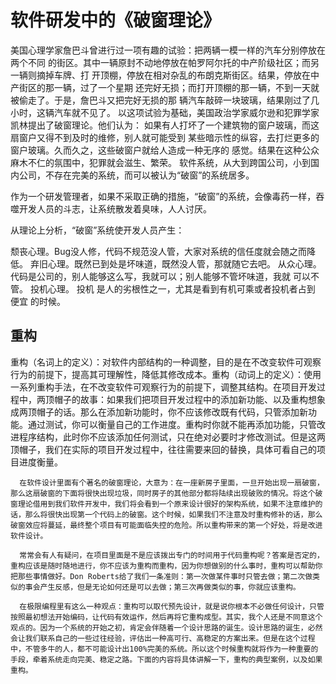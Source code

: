 # 软件研发中的《破窗理论》

美国心理学家詹巴斗曾进行过一项有趣的试验：把两辆一模一样的汽车分别停放在两个不同 的街区。其中一辆原封不动地停放在帕罗阿尔托的中产阶级社区；而另一辆则摘掉车牌、打 开顶棚，停放在相对杂乱的布朗克斯街区。结果，停放在中产街区的那一辆，过了一个星期 还完好无损；而打开顶棚的那一辆，不到一天就被偷走了。于是，詹巴斗又把完好无损的那 辆汽车敲碎一块玻璃，结果刚过了几小时，这辆汽车就不见了。
以这项试验为基础，美国政治学家威尔逊和犯罪学家凯林提出了破窗理论。他们认为： 如果有人打坏了一个建筑物的窗户玻璃，而这扇窗户又得不到及时的维修，别人就可能受到 某些暗示性的纵容，去打烂更多的窗户玻璃。久而久之，这些破窗户就给人造成一种无序的 感觉。结果在这种公众麻木不仁的氛围中，犯罪就会滋生、繁荣。
软件系统，从大到跨国公司，小到国内公司，不存在完美的系统，而可以被认为“破窗”的系统居多。

作为一个研发管理者，如果不采取正确的措施，“破窗”的系统，会像毒药一样，吞噬开发人员的斗志，让系统散发着臭味，人人讨厌。

从理论上分析，“破窗”系统使开发人员产生：

颓丧心理。Bug没人修，代码不规范没人管，大家对系统的信任度就会随之而降 低。
弃旧心理。既然已到处是坏味道，既然没人管，那就随它去吧。
从众心理。代码是公司的，别人能够这么写，我就可以；别人能够不管坏味道，我就 可以不管。
投机心理。 投机 是人的劣根性之一，尤其是看到有机可乘或者投机者占到 便宜 的时候。



## 重构

重构（名词上的定义）：对软件内部结构的一种调整，目的是在不改变软件可观察行为的前提下，提高其可理解性，降低其修改成本。重构（动词上的定义）：使用一系列重构手法，在不改变软件可观察行为的前提下，调整其结构。在项目开发过程中，两顶帽子的故事：如果我们把项目开发过程中的添加新功能、以及重构想象成两顶帽子的话。那么在添加新功能时，你不应该修改既有代码，只管添加新功能。通过测试，你可以衡量自己的工作进度。重构时你就不能再添加功能，只管改进程序结构，此时你不应该添加任何测试，只在绝对必要时才修改测试。但是这两顶帽子，我们在实际的项目开发过程中，往往需要来回的替换，具体可看自己的项目进度衡量。

      在软件设计里面有个著名的破窗理论，大意为：在一座新房子里面，一旦开始出现一扇破窗，那么这扇破窗的下面将很快出现垃圾，同时房子的其他部分都将陆续出现破败的情况。将这个破窗理论借用到我们软件开发中，我们将会看到一个原来设计很好的架构系统，如果不注意维护的话，那么将很快出现第一个代码上的破窗。这个时候，如果我们不注意及时重构修补的话，那么破窗效应将蔓延，最终整个项目有可能面临失控的危险。所以重构带来的第一个好处，将是改进软件设计。

      常常会有人有疑问，在项目里面是不是应该拨出专门的时间用于代码重构呢？答案是否定的，重构应该是随时随地进行，你不应该为重构而重构，因为你想做别的什么事时，重构可以帮助你把那些事情做好。Don Roberts给了我们一条准则：第一次做某件事时只管去做；第二次做类似的事会产生反感，但是无论如何还是可以去做；第三次再做类似的事，你就应该重构。

      在极限编程里有这么一种观点：重构可以取代预先设计，就是说你根本不必做任何设计，只管按照最初想法开始编码，让代码有效运作，然后再将它重构成型。其实，我个人还是不同意这个观点的。因为一个系统的开始之初，肯定会伴随着一个设计思路的诞生。设计思路的诞生，必然会让我们联系自己的一些过往经验，评估出一种高可行、高稳定的方案出来。但是在这个过程中，不管多牛的人，都不可能设计出100%完美的系统。所以这个时候重构就将作为一种重要的手段，牵着系统走向完美、稳定之路。下面的内容将具体讲解一下，重构的典型案例，以及如果重构。





